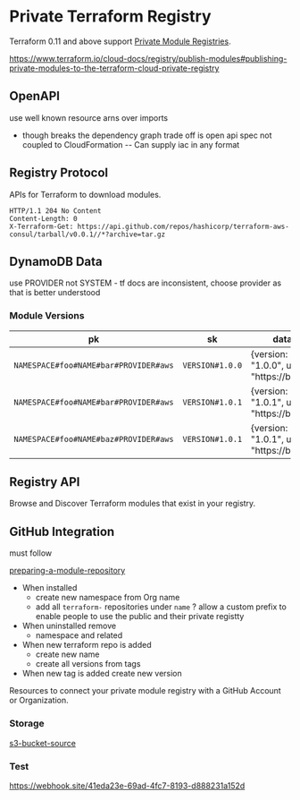 # Private Terraform Registry

Terraform 0.11 and above support [Private Module Registries][module-registry-protocol].

https://www.terraform.io/cloud-docs/registry/publish-modules#publishing-private-modules-to-the-terraform-cloud-private-registry

## OpenAPI

use well known resource arns over imports
- though breaks the dependency graph trade off is open api spec not coupled to CloudFormation -- Can supply iac in any format

## Registry Protocol

APIs for Terraform to download modules.

```http
HTTP/1.1 204 No Content
Content-Length: 0
X-Terraform-Get: https://api.github.com/repos/hashicorp/terraform-aws-consul/tarball/v0.0.1//*?archive=tar.gz
```

## DynamoDB Data

use PROVIDER not SYSTEM - tf docs are inconsistent, choose provider as that is better understood

### Module Versions

| pk                                    | sk              | data                                     |
| ------------------------------------- | --------------- | ---------------------------------------- |
| `NAMESPACE#foo#NAME#bar#PROVIDER#aws` | `VERSION#1.0.0` | {version: "1.0.0", url: "https://blah/"} |
| `NAMESPACE#foo#NAME#bar#PROVIDER#aws` | `VERSION#1.0.1` | {version: "1.0.1", url: "https://blah/"} |
| `NAMESPACE#foo#NAME#baz#PROVIDER#aws` | `VERSION#1.0.1` | {version: "1.0.1", url: "https://blah/"} |

## Registry API

Browse and Discover Terraform modules that exist in your registry.

## GitHub Integration

must follow

[preparing-a-module-repository]

- When installed
  - create new namespace from Org name
  - add all `terraform-` repositories under `name` ? allow a custom prefix to enable people to use the public and their private registty
- When uninstalled remove
  - namespace and related
- When new terraform repo is added
  - create new name
  - create all versions from tags
- When new tag is added create new version

Resources to connect your private module registry with a GitHub Account or Organization.

### Storage

[s3-bucket-source]

### Test

https://webhook.site/41eda23e-69ad-4fc7-8193-d888231a152d


[preparing-a-module-repository]: https://www.terraform.io/cloud-docs/registry/publish-modules#preparing-a-module-repository
[module-registry-protocol]: https://www.terraform.io/internals/module-registry-protocol
[registry-api]: https://www.terraform.io/registry/api-docs
[s3-bucket-source]: https://www.terraform.io/language/modules/sources#s3-bucket

